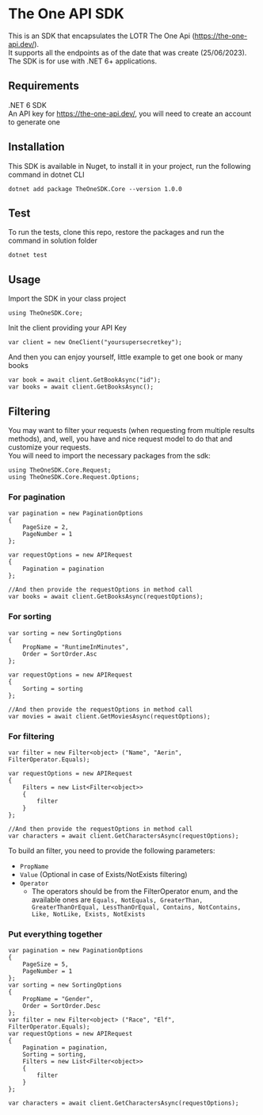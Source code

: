 # The One API SDK
This is an SDK that encapsulates the LOTR The One Api (https://the-one-api.dev/). <br />
It supports all the endpoints as of the date that was create (25/06/2023). <br />
The SDK is for use with .NET 6+ applications.

## Requirements
.NET 6 SDK <br />
An API key for https://the-one-api.dev/, you will need to create an account to generate one

## Installation
This SDK is available in Nuget, to install it in your project, run the following command in dotnet CLI
``` 
dotnet add package TheOneSDK.Core --version 1.0.0
```

## Test
To run the tests, clone this repo, restore the packages and run the command in solution folder
``` 
dotnet test
```

## Usage
Import the SDK in your class project
```
using TheOneSDK.Core;
```

Init the client providing your API Key
```
var client = new OneClient("yoursupersecretkey");
```

And then you can enjoy yourself, little example to get one book or many books
```
var book = await client.GetBookAsync("id");
var books = await client.GetBooksAsync();
```

## Filtering
You may want to filter your requests (when requesting from multiple results methods), and, well, you have and nice request model to do that and customize your requests. <br />
You will need to import the necessary packages from the sdk:
```
using TheOneSDK.Core.Request;
using TheOneSDK.Core.Request.Options;
```

### For pagination
```
var pagination = new PaginationOptions
{
    PageSize = 2,
    PageNumber = 1
};

var requestOptions = new APIRequest
{
    Pagination = pagination
};

//And then provide the requestOptions in method call
var books = await client.GetBooksAsync(requestOptions);
```

### For sorting
```
var sorting = new SortingOptions
{
    PropName = "RuntimeInMinutes",
    Order = SortOrder.Asc
};

var requestOptions = new APIRequest
{
    Sorting = sorting
};

//And then provide the requestOptions in method call
var movies = await client.GetMoviesAsync(requestOptions);
```

### For filtering
```
var filter = new Filter<object> ("Name", "Aerin", FilterOperator.Equals);

var requestOptions = new APIRequest
{
    Filters = new List<Filter<object>>
    {
        filter
    }
};

//And then provide the requestOptions in method call
var characters = await client.GetCharactersAsync(requestOptions);
```

To build an filter, you need to provide the following parameters: <br />
- `PropName`
- `Value` (Optional in case of Exists/NotExists filtering)
- `Operator`
  - The operators should be from the FilterOperator enum, and the available ones are `Equals, NotEquals, GreaterThan, GreaterThanOrEqual, LessThanOrEqual, Contains, NotContains, Like, NotLike, Exists, NotExists`    


### Put everything together
```
var pagination = new PaginationOptions
{
    PageSize = 5,
    PageNumber = 1
};
var sorting = new SortingOptions
{
    PropName = "Gender",
    Order = SortOrder.Desc
};
var filter = new Filter<object> ("Race", "Elf", FilterOperator.Equals);
var requestOptions = new APIRequest
{
    Pagination = pagination,
    Sorting = sorting,
    Filters = new List<Filter<object>>
    {
        filter
    }
};

var characters = await client.GetCharactersAsync(requestOptions);
```
